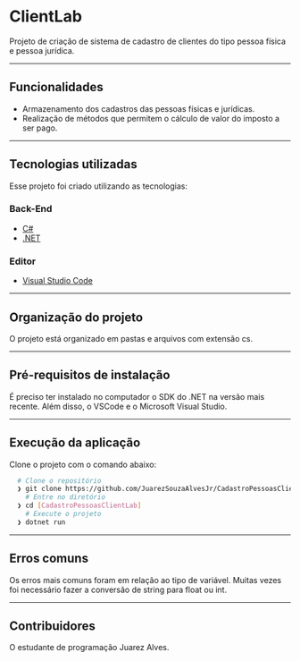 # ClientLab
Projeto de criação de sistema de cadastro de clientes do tipo pessoa física e pessoa jurídica.

---

## Funcionalidades
- Armazenamento dos cadastros das pessoas físicas e jurídicas.
- Realização de métodos que permitem o cálculo de valor do imposto a ser pago.
---

## Tecnologias utilizadas
Esse projeto foi criado utilizando as tecnologias:
### Back-End
- [C#](https://docs.microsoft.com/pt-br/dotnet/csharp/)
- [.NET](https://dotnet.microsoft.com/download)
### Editor
- [Visual Studio Code](https://code.visualstudio.com/)
---
## Organização do projeto
O projeto está organizado em pastas e arquivos com extensão cs.

---
## Pré-requisitos de instalação
É preciso ter instalado no computador o SDK do .NET na versão mais recente. Além disso, o VSCode e o Microsoft Visual Studio.

---
## Execução da aplicação
Clone o projeto com o comando abaixo:
```bash
  # Clone o repositório
  ❯ git clone https://github.com/JuarezSouzaAlvesJr/CadastroPessoasClientLab.git
	# Entre no diretório
  ❯ cd [CadastroPessoasClientLab]
	# Execute o projeto
  ❯ dotnet run
```
---
## Erros comuns
Os erros mais comuns foram em relação ao tipo de variável. Muitas vezes foi necessário fazer a conversão de string para float ou int.

---
## Contribuidores
O estudante de programação Juarez Alves.